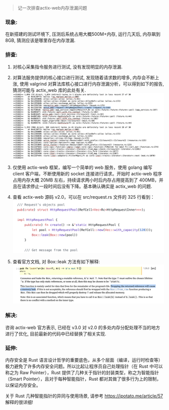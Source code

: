 > 记一次排查actix-web内存泄漏问题

### 现象:
在新搭建的测试环境下, 压测后系统占用大概500M+内存, 运行几天后, 内存飙到8GB, 猜测应该是哪里存在内存泄漏.

### 排查:
1. 对核心采集指令服务进行测试, 没有发现明显的内存泄漏.
2. 对算法服务提供的核心接口进行测试, 发现随着请求数的增多, 内存会不断上涨, 使用 valgrind 对算法库核心接口进行内存泄漏分析，可以得到如下的报告, 猜测可能与 actix_web 库的此处有关.
![actix-web-1](../assets/actix-web-1.png)

3. 仅使用 actix-web 框架，编写一个简单的 web 服务，使用 golang 编写 client 客户端，不断使用新的 socket 连接进行请求。开始时 actix-web 程序占用内存大概 20MB 左右，持续请求两小时后内存占用提高到了 400MB，并且在请求停止一段时间后没有下降。基本确认确实是 actix_web 的问题.
4. 查看 actix-web 源码 v2.0，可以在 src/request.rs 文件的 325 行看到：
![actix-web-2](../assets/actix-web-2.png)

5. 查看官方文档, 对 Box::leak 方法有如下解释:
![actix-web-3](../assets/actix-web-3.png)

### 解决:
咨询 actix-web 官方表示, 已经在 v3.0 对 v2.0 的多处内存分配处理不当的地方进行了优化, 目前最新的代码中已经替换了相关实现.

### 延伸:
内存安全是 Rust 语言设计哲学的重要底色，从多个层面（编译，运行时检查等）极力避免了许多内存安全问题。所以比起让程序员自己处理指针（在 Rust 中可以称之为 Raw Pointer），Rust 提供了几种关于指针的封装类型，称之为智能指针（Smart Pointer），且对于每种智能指针，Rust 都对其做了很多行为上的限制，以保证内存安全。

关于 Rust 几种智能指针的异同与使用场景, 请参考 https://ipotato.me/article/57 解释的很详细!
